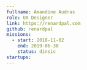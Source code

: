 ```yaml
---
fullname: Amandine Audras
role: UX Designer
link: https://renardpal.com
github: renardpal
missions:
  - start: 2018-11-02
    end: 2019-06-30
    status: dinsic
startups:
---
```

